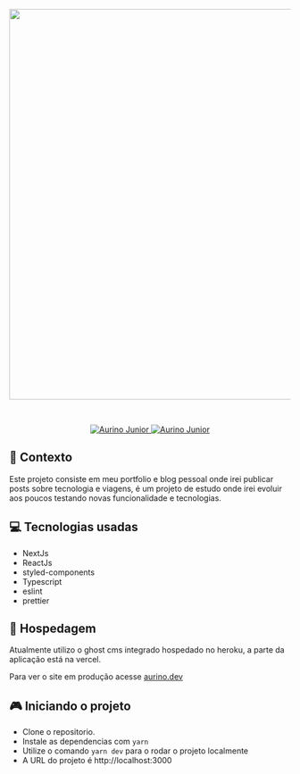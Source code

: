 <p align="center">
  <img width="700" src="https://user-images.githubusercontent.com/32946164/169387809-3dbaa394-2eea-48c1-bd95-5b680824e4a6.png">
</p>
<br>
<p align="center">
   <a href="https://www.instagram.com/aurigod97/">
      <img alt="Aurino Junior" src="https://img.shields.io/badge/-aurigod97-0390fc?style=plastic&logo=Instagram&logoColor=white&color=blue" />
   </a>
    <a href="https://www.linkedin.com/in/aurino-junior-7718a4158/">
      <img alt="Aurino Junior" src="https://img.shields.io/badge/-Aurino%20Junior-0390fc?style=plastic&logo=Linkedin&logoColor=white&color=blue" />
   </a>
</p>

## 📘 Contexto

Este projeto consiste em meu portfolio e blog pessoal onde irei publicar posts sobre tecnologia e viagens, é um projeto de estudo onde irei evoluir aos poucos testando novas funcionalidade e tecnologias.

## 💻 Tecnologias usadas

- NextJs
- ReactJs
- styled-components
- Typescript
- eslint
- prettier

## 🚀 Hospedagem

Atualmente utilizo o ghost cms integrado hospedado no heroku, a parte da aplicação está na vercel.

Para ver o site em produção acesse [aurino.dev](https://www.aurino.dev)

## 🎮 Iniciando o projeto
- Clone o repositorio.
- Instale as dependencias com `yarn`
- Utilize o comando `yarn dev` para o rodar o projeto localmente
- A URL do projeto é http://localhost:3000
